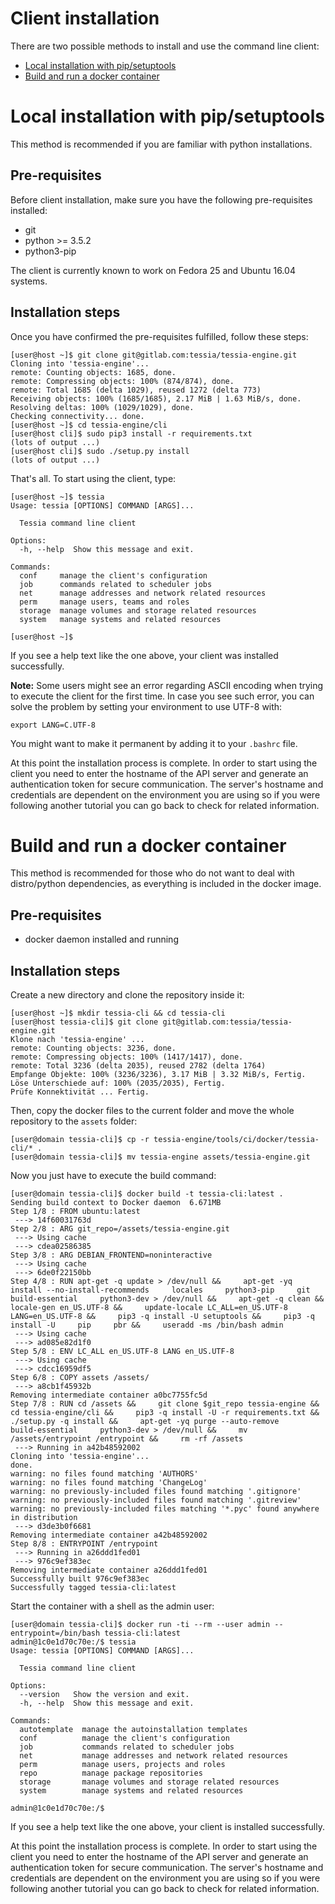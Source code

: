<!--
Copyright 2016, 2017 IBM Corp.

Licensed under the Apache License, Version 2.0 (the "License");
you may not use this file except in compliance with the License.
You may obtain a copy of the License at

   http://www.apache.org/licenses/LICENSE-2.0

Unless required by applicable law or agreed to in writing, software
distributed under the License is distributed on an "AS IS" BASIS,
WITHOUT WARRANTIES OR CONDITIONS OF ANY KIND, either express or implied.
See the License for the specific language governing permissions and
limitations under the License.
-->
# Client installation

There are two possible methods to install and use the command line client:

- [Local installation with pip/setuptools](#local-installation-with-pipsetuptools)
- [Build and run a docker container](#build-and-run-a-docker-container)

# Local installation with pip/setuptools

This method is recommended if you are familiar with python installations.

## Pre-requisites

Before client installation, make sure you have the following pre-requisites installed:

* git
* python >= 3.5.2
* python3-pip

The client is currently known to work on Fedora 25 and Ubuntu 16.04 systems.

## Installation steps

Once you have confirmed the pre-requisites fulfilled, follow these steps:

```
[user@host ~]$ git clone git@gitlab.com:tessia/tessia-engine.git
Cloning into 'tessia-engine'...
remote: Counting objects: 1685, done.
remote: Compressing objects: 100% (874/874), done.
remote: Total 1685 (delta 1029), reused 1272 (delta 773)
Receiving objects: 100% (1685/1685), 2.17 MiB | 1.63 MiB/s, done.
Resolving deltas: 100% (1029/1029), done.
Checking connectivity... done.
[user@host ~]$ cd tessia-engine/cli
[user@host cli]$ sudo pip3 install -r requirements.txt
(lots of output ...)
[user@host cli]$ sudo ./setup.py install
(lots of output ...)
```

That's all. To start using the client, type:

```
[user@host ~]$ tessia
Usage: tessia [OPTIONS] COMMAND [ARGS]...

  Tessia command line client

Options:
  -h, --help  Show this message and exit.

Commands:
  conf     manage the client's configuration
  job      commands related to scheduler jobs
  net      manage addresses and network related resources
  perm     manage users, teams and roles
  storage  manage volumes and storage related resources
  system   manage systems and related resources

[user@host ~]$
```

If you see a help text like the one above, your client was installed successfully.

**Note:** Some users might see an error regarding ASCII encoding when trying to execute the client for the first time.
In case you see such error, you can solve the problem by setting your environment to use UTF-8 with:
```
export LANG=C.UTF-8
```

You might want to make it permanent by adding it to your ```.bashrc``` file.

At this point the installation process is complete. In order to start using the client you need to enter the hostname of the API server and generate an authentication token for
secure communication. The server's hostname and credentials are dependent on the environment you are using so if you were following another tutorial you can go back to check
for related information.

# Build and run a docker container

This method is recommended for those who do not want to deal with distro/python dependencies, as everything is included in the docker image.

## Pre-requisites

- docker daemon installed and running

## Installation steps

Create a new directory and clone the repository inside it:

```
[user@host ~]$ mkdir tessia-cli && cd tessia-cli
[user@host tessia-cli]$ git clone git@gitlab.com:tessia/tessia-engine.git
Klone nach 'tessia-engine' ...
remote: Counting objects: 3236, done.
remote: Compressing objects: 100% (1417/1417), done.
remote: Total 3236 (delta 2035), reused 2782 (delta 1764)
Empfange Objekte: 100% (3236/3236), 3.17 MiB | 3.32 MiB/s, Fertig.
Löse Unterschiede auf: 100% (2035/2035), Fertig.
Prüfe Konnektivität ... Fertig.
```

Then, copy the docker files to the current folder and move the whole repository to the `assets` folder:

```
[user@domain tessia-cli]$ cp -r tessia-engine/tools/ci/docker/tessia-cli/* .
[user@domain tessia-cli]$ mv tessia-engine assets/tessia-engine.git
```

Now you just have to execute the build command:

```
[user@domain tessia-cli]$ docker build -t tessia-cli:latest .
Sending build context to Docker daemon  6.671MB
Step 1/8 : FROM ubuntu:latest
 ---> 14f60031763d
Step 2/8 : ARG git_repo=/assets/tessia-engine.git
 ---> Using cache
 ---> cdea02586385
Step 3/8 : ARG DEBIAN_FRONTEND=noninteractive
 ---> Using cache
 ---> 6de0f22150bb
Step 4/8 : RUN apt-get -q update > /dev/null &&     apt-get -yq install --no-install-recommends     locales     python3-pip     git     build-essential     python3-dev > /dev/null &&     apt-get -q clean &&     locale-gen en_US.UTF-8 &&     update-locale LC_ALL=en_US.UTF-8 LANG=en_US.UTF-8 &&     pip3 -q install -U setuptools &&     pip3 -q install -U     pip     pbr &&     useradd -ms /bin/bash admin
 ---> Using cache
 ---> ad085e82d1f0
Step 5/8 : ENV LC_ALL en_US.UTF-8 LANG en_US.UTF-8
 ---> Using cache
 ---> cdcc16959df5
Step 6/8 : COPY assets /assets/
 ---> a8cb1f45932b
Removing intermediate container a0bc7755fc5d
Step 7/8 : RUN cd /assets &&     git clone $git_repo tessia-engine &&     cd tessia-engine/cli &&     pip3 -q install -U -r requirements.txt &&     ./setup.py -q install &&     apt-get -yq purge --auto-remove     build-essential     python3-dev > /dev/null &&     mv /assets/entrypoint /entrypoint &&     rm -rf /assets
 ---> Running in a42b48592002
Cloning into 'tessia-engine'...
done.
warning: no files found matching 'AUTHORS'
warning: no files found matching 'ChangeLog'
warning: no previously-included files found matching '.gitignore'
warning: no previously-included files found matching '.gitreview'
warning: no previously-included files matching '*.pyc' found anywhere in distribution
 ---> d3de3b0f6681
Removing intermediate container a42b48592002
Step 8/8 : ENTRYPOINT /entrypoint
 ---> Running in a26ddd1fed01
 ---> 976c9ef383ec
Removing intermediate container a26ddd1fed01
Successfully built 976c9ef383ec
Successfully tagged tessia-cli:latest
```

Start the container with a shell as the admin user:

```
[user@domain tessia-cli]$ docker run -ti --rm --user admin --entrypoint=/bin/bash tessia-cli:latest
admin@1c0e1d70c70e:/$ tessia
Usage: tessia [OPTIONS] COMMAND [ARGS]...

  Tessia command line client

Options:
  --version   Show the version and exit.
  -h, --help  Show this message and exit.

Commands:
  autotemplate  manage the autoinstallation templates
  conf          manage the client's configuration
  job           commands related to scheduler jobs
  net           manage addresses and network related resources
  perm          manage users, projects and roles
  repo          manage package repositories
  storage       manage volumes and storage related resources
  system        manage systems and related resources

admin@1c0e1d70c70e:/$
```

If you see a help text like the one above, your client is installed successfully.

At this point the installation process is complete. In order to start using the client you need to enter the hostname of the API server and generate an authentication token for
secure communication. The server's hostname and credentials are dependent on the environment you are using so if you were following another tutorial you can go back to check
for related information.

